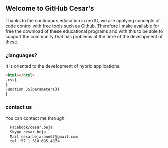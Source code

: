 ## Welcome to GitHub Cesar's

Thanks to the continuous education in nextU, we are applying concepts of code control with free tools such as Github. Therefore I make available for free the download of these educational programs and with this to be able to support the community that has problems at the time of the development of these.

### ¿languages?

It is oriented to the development of hybrid applications.

```markdown
<html></html>
.css{
}
Function JS(parameters){
}
```

### contact us

You can contact me through:
```markdown
  Facebook/cesar.beja
  Skype cesar.beja
  Mail cesarbejarano67@gmail.com
  tel +57 1 318 695 4834
```
